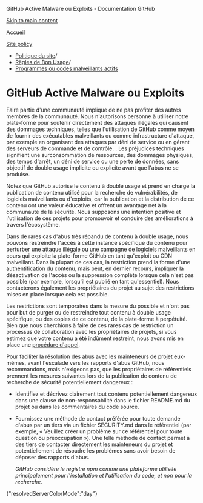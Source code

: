 GitHub Active Malware ou Exploits - Documentation GitHub

[Skip to main content](#main-content)

[Accueil](/fr)

[Site policy](/fr/site-policy)

* [Politique du site](/fr/site-policy)/
* [Règles de Bon Usage](/fr/site-policy/acceptable-use-policies)/
* [Programmes ou codes malveillants actifs](/fr/site-policy/acceptable-use-policies/github-active-malware-or-exploits)

GitHub Active Malware ou Exploits
==========

Faire partie d'une communauté implique de ne pas profiter des autres membres de la communauté. Nous n'autorisons personne à utiliser notre plate-forme pour soutenir directement des attaques illégales qui causent des dommages techniques, telles que l'utilisation de GitHub comme moyen de fournir des exécutables malveillants ou comme infrastructure d'attaque, par exemple en organisant des attaques par déni de service ou en gérant des serveurs de commande et de contrôle. . Les préjudices techniques signifient une surconsommation de ressources, des dommages physiques, des temps d'arrêt, un déni de service ou une perte de données, sans objectif de double usage implicite ou explicite avant que l'abus ne se produise.

Notez que GitHub autorise le contenu à double usage et prend en charge la publication de contenu utilisé pour la recherche de vulnérabilités, de logiciels malveillants ou d'exploits, car la publication et la distribution de ce contenu ont une valeur éducative et offrent un avantage net à la communauté de la sécurité. Nous supposons une intention positive et l'utilisation de ces projets pour promouvoir et conduire des améliorations à travers l'écosystème.

Dans de rares cas d'abus très répandu de contenu à double usage, nous pouvons restreindre l'accès à cette instance spécifique du contenu pour perturber une attaque illégale ou une campagne de logiciels malveillants en cours qui exploite la plate-forme GitHub en tant qu'exploit ou CDN malveillant. Dans la plupart de ces cas, la restriction prend la forme d'une authentification du contenu, mais peut, en dernier recours, impliquer la désactivation de l'accès ou la suppression complète lorsque cela n'est pas possible (par exemple, lorsqu'il est publié en tant qu'essentiel). Nous contacterons également les propriétaires du projet au sujet des restrictions mises en place lorsque cela est possible.

Les restrictions sont temporaires dans la mesure du possible et n'ont pas pour but de purger ou de restreindre tout contenu à double usage spécifique, ou des copies de ce contenu, de la plate-forme à perpétuité. Bien que nous cherchions à faire de ces rares cas de restriction un processus de collaboration avec les propriétaires de projets, si vous estimez que votre contenu a été indûment restreint, nous avons mis en place une [procédure d'appel](/fr/site-policy/acceptable-use-policies/github-appeal-and-reinstatement).

Pour faciliter la résolution des abus avec les mainteneurs de projet eux-mêmes, avant l'escalade vers les rapports d'abus GitHub, nous recommandons, mais n'exigeons pas, que les propriétaires de référentiels prennent les mesures suivantes lors de la publication de contenu de recherche de sécurité potentiellement dangereux :

* Identifiez et décrivez clairement tout contenu potentiellement dangereux dans une clause de non-responsabilité dans le fichier README.md du projet ou dans les commentaires du code source.

* Fournissez une méthode de contact préférée pour toute demande d'abus par un tiers via un fichier SECURITY.md dans le référentiel (par exemple, « Veuillez créer un problème sur ce référentiel pour toute question ou préoccupation »). Une telle méthode de contact permet à des tiers de contacter directement les mainteneurs du projet et potentiellement de résoudre les problèmes sans avoir besoin de déposer des rapports d'abus.

  *GitHub considère le registre npm comme une plateforme utilisée principalement pour l'installation et l'utilisation du code, et non pour la recherche.*

{"resolvedServerColorMode":"day"}
